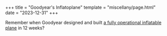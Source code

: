 +++
title = "Goodyear's Inflatoplane"
template = "miscellany/page.html"
date = "2023-12-31"
+++

Remember when Goodyear designed and built [a fully operational inflatable plane](https://en.wikipedia.org/wiki/Goodyear_Inflatoplane) in 12 weeks?